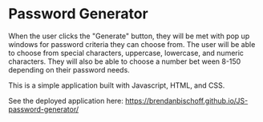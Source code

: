 # Password Generator

When the user clicks the "Generate" button, they will be met with pop up windows for password criteria they can choose from. The user will be able to choose from special characters, uppercase, lowercase, and numeric characters. They will also be able to choose a number bet
ween 8-150 depending on their password needs.

This is a simple application built with Javascript, HTML, and CSS.

See the deployed application here: https://brendanbischoff.github.io/JS-password-generator/

